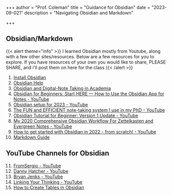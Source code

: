 +++
author = "Prof. Coleman"
title = "Guidance for Obsidian"
date = "2023-09-021"
description = "Navigating Obsidian and Markdown"

+++


## Obsidian/Markdown 

{{< alert theme="info" >}} I learned Obsidian mostly from Youtube, along with a few other sites/resources. Below are a few resources for you to explore. If you have resources of your own you would like to share, PLEASE SHARE, and i'll post them on here for the class {{< /alert >}}

1. [Install Obsidian](https://help.obsidian.md/Getting+started/Download+and+install+Obsidian)
2. [Obsidian Help](https://help.obsidian.md/Start+here)
3. [Obsidian and Digital-Note Taking in Academia](https://scds.github.io/dmds-22-23/Obsidian.html)
4. [Obsidian for Beginners: Start HERE — How to Use the Obsidian App for Notes - YouTube](https://www.youtube.com/watch?v=QgbLb6QCK88)
5. [Obsidian setup for 2023 - YouTube](https://www.youtube.com/watch?v=ym26gT798lQ)
6. [The FUN and EFFICIENT note-taking system I use in my PhD - YouTube](https://www.youtube.com/watch?v=L9SLlxaEEXY)
7. [Obsidian Tutorial for Beginner: Version 1 Update - YouTube](https://www.youtube.com/watch?v=5Vz59TU115M)
8. [My 2020 Comprehensive Obsidian Workflow For Zettelkasten and Evergreen Notes - YouTube](https://www.youtube.com/watch?v=Ewhfok91AdE&t=1s)
9. [How to get started with Obsidian in 2022 - from scratch! - YouTube](https://www.youtube.com/watch?v=OUrOfIqvGS4)
10. [Markdown Guide](https://www.markdownguide.org/)

## YouTube Channels for Obsidian

11. [FromSergio - YouTube](https://www.youtube.com/@FromSergio)
12. [Danny Hatcher - YouTube](https://www.youtube.com/@DannyHatcher)
13. [Bryan Jenks - YouTube](https://www.youtube.com/@BryanJenksTech)
14. [Linking Your Thinking - YouTube](https://www.youtube.com/@linkingyourthinking)
15. [How to Create Tables in Obsidian](https://www.makeuseof.com/how-to-create-tables-obsidian/#:~:text=To%20create%20a%20table%20in,header%20row%20from%20the%20rest.)
